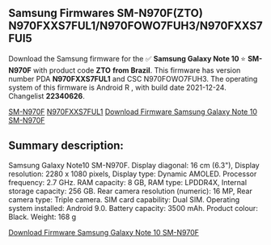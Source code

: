 <h2>Samsung Firmwares SM-N970F(ZTO) N970FXXS7FUL1/N970FOWO7FUH3/N970FXXS7FUI5</h2>
Download the Samsung firmware for the ✅ <strong>Samsung Galaxy Note 10 </strong> ⭐ <strong>SM-N970F</strong> with product code <strong>ZTO</strong> <strong> from Brazil</strong>. This firmware has version number PDA <strong>N970FXXS7FUL1</strong> and CSC N970FOWO7FUH3. The operating system of this firmware is Android R , with build date 2021-12-24. Changelist <strong>22340626</strong>.

[SM-N970F](https://samfirm.shop/samsung/model/SM-N970F)
[N970FXXS7FUL1](https://samfirm.shop/samsung/pda/N970FXXS7FUL1)
[Download Firmware Samsung Galaxy Note 10 SM-N970F](https://samfirm.shop/samsung/firmware/484894)
<h2>Summary description:</h2>
<p>Samsung Galaxy Note10 SM-N970F. Display diagonal: 16 cm (6.3"), Display resolution: 2280 x 1080 pixels, Display type: Dynamic AMOLED. Processor frequency: 2.7 GHz. RAM capacity: 8 GB, RAM type: LPDDR4X, Internal storage capacity: 256 GB. Rear camera resolution (numeric): 16 MP, Rear camera type: Triple camera. SIM card capability: Dual SIM. Operating system installed: Android 9.0. Battery capacity: 3500 mAh. Product colour: Black. Weight: 168 g</p>


[Download Firmware Samsung Galaxy Note 10 SM-N970F](https://samfirm.shop/samsung/firmware/484894)
